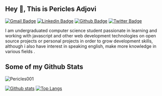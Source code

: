 ## Hey 👋, This is Pericles Adjovi
[![Gmail Badge](https://img.shields.io/badge/-periclesadjovi@gmail.com-c14438?style=flat&logo=Gmail&logoColor=white&link=mailto:periclesadjovi@gmail.com)](mailto:periclesadjovi@gmail.com) 
[![Linkedin Badge](https://img.shields.io/badge/-périclèsadjovi-11ab221a7-0072b1?style=flat&logo=Linkedin&logoColor=white&link=https://www.linkedin.com/in/périclèsadjovi-11ab221a7/)](https://www.linkedin.com/in/périclèsadjovi-11ab221a7/) [![Github Badge](https://img.shields.io/badge/-Pericles001-grey?style=flat&logo=github&logoColor=white&link=https://github.com/Pericles001/)](https://www.github.com/Pericles001/) [![Twitter Badge](https://img.shields.io/badge/-AdjoviPericles-00acee?style=flat&logo=twitter&logoColor=white&link=https://twitter.com/AdjoviPericles/)](https://www.twitter.com/AdjoviPericles/) <p align='left'>I am undergraduated computer science student passionate in learning and working with javascript and other web development technologies on open source projects or personal projects in order to grow development skills, although i also have interest in speaking english, make more knowledge in various fields . </p>
## Some of my Github Stats
<p align=left> <img src=https://komarev.com/ghpvc/?username=Pericles001 alt=Pericles001 /> </p>

[![Github stats](https://github-readme-stats.vercel.app/api?username=Pericles001&show_icons=true&include_all_commits=true)](https://github.com/Pericles001/github-readme-stats)
[![Top Langs](https://github-readme-stats.vercel.app/api/top-langs/?username=Pericles001&layout=compact)](https://github.com/Pericles001/github-readme-stats)

